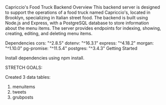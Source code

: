 Capriccio's Food Truck Backend
Overview
This backend server is designed to support the operations of a food truck named Capriccio's, located in Brooklyn, specializing in Italian street food. The backend is built using Node.js and Express, with a PostgreSQL database to store information about the menu items. The server provides endpoints for indexing, showing, creating, editing, and deleting menu items.

Dependencies
cors: "^2.8.5"
dotenv: "^16.3.1"
express: "^4.18.2"
morgan: "^1.10.0"
pg-promise: "^11.5.4"
postgres: "^3.4.3"
Getting Started

Install dependencies using npm install.

STRETCH GOALS:

Created 3 data tables:

1. menuitems
2. tweets
3. grubposts

